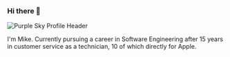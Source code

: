 ### Hi there 👋
![Purple Sky Profile Header](https://user-images.githubusercontent.com/19312742/210154365-1c9e1d78-037d-4280-bbac-c51742b94edb.png)

I'm Mike. Currently pursuing a career in Software Engineering after 15 years in customer service as a technician, 10 of which directly for Apple.

<!--
**NewTechMike/NewTechMike** is a ✨ _special_ ✨ repository because its `README.md` (this file) appears on your GitHub profile.

Here are some ideas to get you started:

- 🔭 I’m currently working on ...
- 🌱 I’m currently learning ...
- 👯 I’m looking to collaborate on ...
- 🤔 I’m looking for help with ...
- 💬 Ask me about ...
- 📫 How to reach me: ...
- 😄 Pronouns: ...
- ⚡ Fun fact: ...
-->
